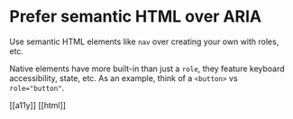 # Prefer semantic HTML over ARIA

Use semantic HTML elements like `nav` over creating your own with roles, etc.

Native elements have more built-in than just a `role`, they feature keyboard accessibility, state, etc. As an example, think of a `<button>` vs `role="button"`.

[[a11y]]
[[html]]